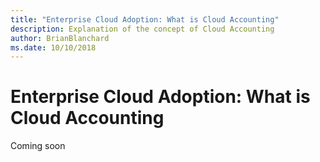 ```yaml
---
title: "Enterprise Cloud Adoption: What is Cloud Accounting"
description: Explanation of the concept of Cloud Accounting
author: BrianBlanchard
ms.date: 10/10/2018
---
```


# Enterprise Cloud Adoption: What is Cloud Accounting

Coming soon